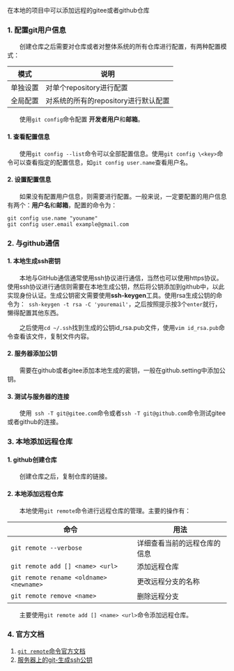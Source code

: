 在本地的项目中可以添加远程的gitee或者github仓库
### 1. 配置git用户信息
&emsp;&emsp;创建仓库之后需要对仓库或者对整体系统的所有仓库进行配置，有两种配置模式：

| 模式     | 说明                                 |
| -------- | ------------------------------------ |
| 单独设置 | 对单个repository进行配置             |
| 全局配置 | 对系统的所有的repository进行默认配置 |

&emsp;&emsp;使用`git config`命令配置 **开发者用户**和**邮箱**。
#### 1. 查看配置信息
&emsp;&emsp;使用`git config --list`命令可以全部配置信息。使用`git config \<key>`命令可以查看指定的配置信息，如`git config user.name`查看用户名。
#### 2. 设置配置信息
&emsp;&emsp;如果没有配置用户信息，则需要进行配置。一般来说，一定要配置的用户信息有两个：**用户名**和**邮箱**，配置的命令为：
```
git config use.name "youname"
git config user.email example@gmail.com
```
### 2. 与github通信
#### 1. 本地生成ssh密钥
&emsp;&emsp;本地与GitHub通信通常使用ssh协议进行通信，当然也可以使用https协议。使用ssh协议进行通信则需要在本地生成公钥，然后将公钥添加到github中，以此实现身份认证。生成公钥密文需要使用**ssh-keygen**工具。使用rsa生成公钥的命令为：` ssh-keygen -t rsa -C 'youremail'`，之后按照提示按3个`enter`就行，懒得配置其他东西。

&emsp;&emsp;之后使用`cd ~/.ssh`找到生成的公钥id_rsa.pub文件，使用`vim id_rsa.pub`命令查看该文件，复制文件内容。
#### 2. 服务器添加公钥
&emsp;&emsp;需要在github或者gitee添加本地生成的密钥，一般在github.setting中添加公钥。
#### 3. 测试与服务器的连接
&emsp;&emsp;使用` ssh -T git@gitee.com`命令或者`ssh -T git@github.com`命令测试gitee或者github的连接。
### 3. 本地添加远程仓库
#### 1. github创建仓库
&emsp;&emsp;创建仓库之后，复制仓库的链接。
#### 2. 本地添加远程仓库
&emsp;&emsp;本地使用`git remote`命令进行远程仓库的管理。主要的操作有：

| 命令                                    | 用法                         |
| --------------------------------------- | ---------------------------- |
| `git remote --verbose`                  | 详细查看当前的远程仓库的信息 |
| `git remote add [] <name> <url>`        | 添加远程仓库                 |
| `git remote rename <oldname> <newname>` | 更改远程分支的名称           |
| `git remote remove <name>`              | 删除远程分支                 |

&emsp;&emsp;主要使用`git remote add [] <name> <url>`命令添加远程仓库。

### 4. 官方文档
1. [`git remote`命令官方文档](https://git-scm.com/docs/git-remote)
2. [服务器上的git-生成ssh公钥](https://git-scm.com/book/zh/v2/%E6%9C%8D%E5%8A%A1%E5%99%A8%E4%B8%8A%E7%9A%84-Git-%E7%94%9F%E6%88%90-SSH-%E5%85%AC%E9%92%A5)
